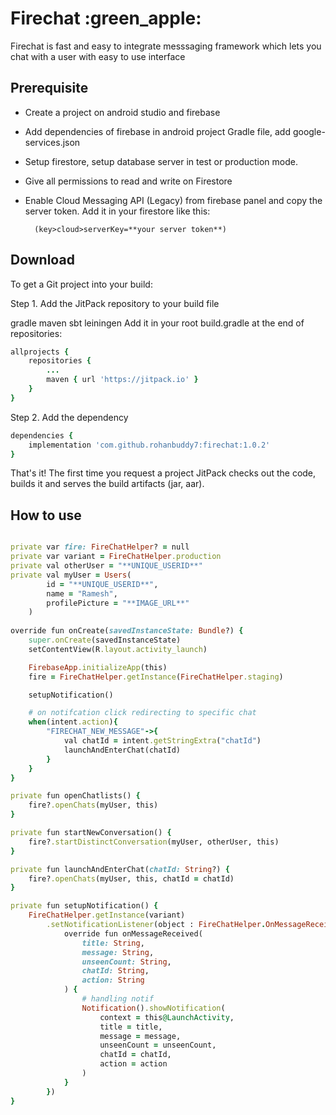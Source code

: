 <h1> Firechat :green_apple:</h1>
Firechat is fast and easy to integrate messsaging framework which lets you chat with a user with easy to use interface


<h2>Prerequisite </h2>

- Create a project on android studio and firebase
- Add dependencies of firebase in android project Gradle file, add google-services.json
- Setup firestore, setup database server in test or production mode.
- Give all permissions to read and write on Firestore
- Enable Cloud Messaging API (Legacy) from firebase panel and copy the server token. Add it in your firestore like this:

        (key>cloud>serverKey=**your server token**)


<h2>Download</h2>

To get a Git project into your build:

Step 1. Add the JitPack repository to your build file

gradle
maven
sbt
leiningen
Add it in your root build.gradle at the end of repositories:
```ruby
allprojects {
    repositories {
        ...
        maven { url 'https://jitpack.io' }
    }
}
```
Step 2. Add the dependency
```ruby
dependencies {
    implementation 'com.github.rohanbuddy7:firechat:1.0.2'
}
```
That's it! The first time you request a project JitPack checks out the code, builds it and serves the build artifacts (jar, aar).

<h2>How to use</h2>

```ruby

private var fire: FireChatHelper? = null
private var variant = FireChatHelper.production
private val otherUser = "**UNIQUE_USERID**"
private val myUser = Users(
        id = "**UNIQUE_USERID**",
        name = "Ramesh",
        profilePicture = "**IMAGE_URL**"
    )
    
override fun onCreate(savedInstanceState: Bundle?) {
    super.onCreate(savedInstanceState)
    setContentView(R.layout.activity_launch)

    FirebaseApp.initializeApp(this)
    fire = FireChatHelper.getInstance(FireChatHelper.staging)

    setupNotification()

    # on notifcation click redirecting to specific chat 
    when(intent.action){
        "FIRECHAT_NEW_MESSAGE"->{
            val chatId = intent.getStringExtra("chatId")
            launchAndEnterChat(chatId)
        }
    }
}

private fun openChatlists() {
    fire?.openChats(myUser, this)
}

private fun startNewConversation() {
    fire?.startDistinctConversation(myUser, otherUser, this)
}

private fun launchAndEnterChat(chatId: String?) {
    fire?.openChats(myUser, this, chatId = chatId)
}

private fun setupNotification() {
    FireChatHelper.getInstance(variant)
        .setNotificationListener(object : FireChatHelper.OnMessageReceivedListener {
            override fun onMessageReceived(
                title: String,
                message: String,
                unseenCount: String,
                chatId: String,
                action: String
            ) {
                # handling notif
                Notification().showNotification(
                    context = this@LaunchActivity,
                    title = title,
                    message = message,
                    unseenCount = unseenCount,
                    chatId = chatId,
                    action = action
                )
            }
        })
}


```
